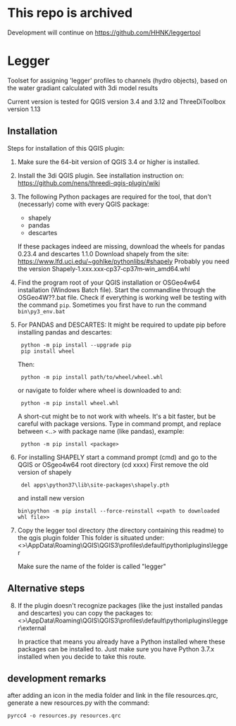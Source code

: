 # This repo is archived
Development will continue on https://github.com/HHNK/leggertool


# Legger

Toolset for assigning 'legger' profiles to channels (hydro objects), based on
the water gradiant calculated with 3di model results


Current version is tested for QGIS version 3.4 and 3.12 and ThreeDiToolbox version 1.13

## Installation

Steps for installation of this QGIS plugin:

1. Make sure the 64-bit version of QGIS 3.4 or higher is installed.

2. Install the 3di QGIS plugin. See installation instruction on:
   https://github.com/nens/threedi-qgis-plugin/wiki

3. The following Python packages are required for the tool, that don't (necessarly) come with every QGIS package:
   - shapely
   - pandas
   - descartes
   
   If these packages indeed are missing, download the wheels for pandas 0.23.4 and descartes 1.1.0
   Download shapely from the site:
   https://www.lfd.uci.edu/~gohlke/pythonlibs/#shapely
   Probably you need the version Shapely‑1.xxx.xxx‑cp37‑cp37m‑win_amd64.whl

4. Find the program root of your QGIS installation or OSGeo4w64 installation (Windows Batch file). Start the commandline through the OSGeo4W??.bat file.
   Check if everything is working well be testing with the command `pip`. Sometimes you first have to run the command `bin\py3_env.bat`

5. For PANDAS and DESCARTES: It might be required to update pip before installing pandas and descartes: 
   ```
    python -m pip install --upgrade pip
    pip install wheel
   ```
   Then:
   ```
    python -m pip install path/to/wheel/wheel.whl
   ```
   or navigate to folder where wheel is downloaded to and:
   ```
    python -m pip install wheel.whl
   ```

   A short-cut might be to not work with wheels. It's a bit faster, but be careful with package versions.
   Type in command prompt, and replace between <..> with package name (like pandas), example:
   ```
    python -m pip install <package>
   ```
   
6. For installing SHAPELY start a command prompt (cmd) and go to the QGIS or OSgeo4w64 root directory (cd xxxx)
   First remove the old version of shapely
   ```
    del apps\python37\lib\site-packages\shapely.pth
   ```
   and install new version
   ```
   bin\python -m pip install --force-reinstall <<path to downloaded whl file>>
   ```

7. Copy the legger tool directory (the directory containing this readme) to the qgis plugin folder
   This folder is situated under:
   <<user directory>>\AppData\Roaming\QGIS\QGIS3\profiles\default\python\plugins\legger
   
   Make sure the name of the folder is called "legger"
   
 ## Alternative steps
   
8. If the plugin doesn't recognize packages (like the just installed pandas and descartes) you can copy the packages to:
   <<user directory>>\AppData\Roaming\QGIS\QGIS3\profiles\default\python\plugins\legger\external
   
   In practice that means you already have a Python installed where these packages can be installed to. Just make sure you have Python 3.7.x installed when you decide to take this route.

## development remarks

after adding an icon in the media folder and link in the file resources.qrc, generate a new resources.py with the command:
```
pyrcc4 -o resources.py resources.qrc
```
